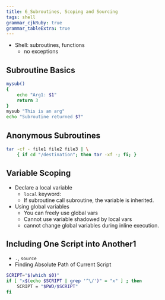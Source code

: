 ```yaml
---
title: 6_Subroutines, Scoping and Sourcing
tags: shell
grammar_cjkRuby: true
grammar_tableExtra: true
---
```


* Shell: subroutines, functions
	* no exceptions

## Subroutine Basics
```bash
mysub()
{
	echo "Arg1: $1"
	return 3
}
mysub "This is an arg"
echo "Subroutine returned $?"
```

## Anonymous Subroutines
```bash
tar -cf - file1 file2 file3 | \
	{ if cd "/destination"; then tar -xf -; fi; }
```

## Variable Scoping
* Declare a local variable
	* `local` keyword:
	* If subroutine call subroutine, the variable is inherited.
* Using global variables
	* You can freely use global vars
	* Cannot use variable shadowed by local vars
	* cannot change global variables during inline execution.

## Including One Script into Another1
* `.`, `source`
* Finding Absolute Path of Current Script

```bash
SCRIPT="$(which $0)"
if [ "x$(echo $SCRIPT | grep '^\/')" = "x" ] ; then
	SCRIPT = "$PWD/$SCRIPT"
fi
```